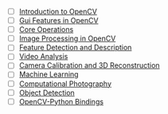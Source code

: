 - [ ] [Introduction to OpenCV](https://docs.opencv.org/3.0-beta/doc/py_tutorials/py_setup/py_table_of_contents_setup/py_table_of_contents_setup.html)
- [ ] [Gui Features in OpenCV](https://docs.opencv.org/3.0-beta/doc/py_tutorials/py_gui/py_table_of_contents_gui/py_table_of_contents_gui.html)
- [ ] [Core Operations](https://docs.opencv.org/3.0-beta/doc/py_tutorials/py_core/py_table_of_contents_core/py_table_of_contents_core.html)
- [ ] [Image Processing in OpenCV](https://docs.opencv.org/3.0-beta/doc/py_tutorials/py_imgproc/py_table_of_contents_imgproc/py_table_of_contents_imgproc.html)
- [ ] [Feature Detection and Description](https://docs.opencv.org/3.0-beta/doc/py_tutorials/py_feature2d/py_table_of_contents_feature2d/py_table_of_contents_feature2d.html)
- [ ] [Video Analysis](https://docs.opencv.org/3.0-beta/doc/py_tutorials/py_video/py_table_of_contents_video/py_table_of_contents_video.html)
- [ ] [Camera Calibration and 3D Reconstruction](https://docs.opencv.org/3.0-beta/doc/py_tutorials/py_calib3d/py_table_of_contents_calib3d/py_table_of_contents_calib3d.html)
- [ ] [Machine Learning](https://docs.opencv.org/3.0-beta/doc/py_tutorials/py_ml/py_table_of_contents_ml/py_table_of_contents_ml.html)
- [ ] [Computational Photography](https://docs.opencv.org/3.0-beta/doc/py_tutorials/py_photo/py_table_of_contents_photo/py_table_of_contents_photo.html)
- [ ] [Object Detection](https://docs.opencv.org/3.0-beta/doc/py_tutorials/py_objdetect/py_table_of_contents_objdetect/py_table_of_contents_objdetect.html)
- [ ] [OpenCV-Python Bindings](https://docs.opencv.org/3.0-beta/doc/py_tutorials/py_bindings/py_table_of_contents_bindings/py_table_of_contents_bindings.html)